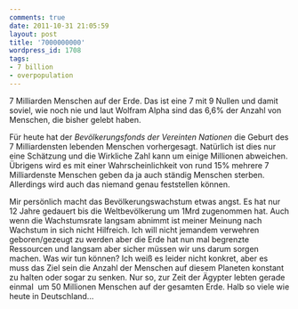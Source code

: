 ```yaml
---
comments: true
date: 2011-10-31 21:05:59
layout: post
title: '7000000000'
wordpress_id: 1708
tags:
- 7 billion
- overpopulation
---
```


7 Milliarden Menschen auf der Erde. Das ist eine 7 mit 9 Nullen und damit soviel, wie noch nie und laut Wolfram Alpha sind das 6,6% der Anzahl von Menschen, die bisher gelebt haben.

Für heute hat der _Bevölkerungsfonds der Vereinten Nationen_ die Geburt des 7 Milliardensten lebenden Menschen vorhergesagt. Natürlich ist dies nur eine Schätzung und die Wirkliche Zahl kann um einige Millionen abweichen. Übrigens wird es mit einer Wahrscheinlichkeit von rund 15% mehrere 7 Milliardenste Menschen geben da ja auch ständig Menschen sterben. Allerdings wird auch das niemand genau feststellen können.

Mir persönlich macht das Bevölkerungswachstum etwas angst. Es hat nur 12 Jahre gedauert bis die Weltbevölkerung um 1Mrd zugenommen hat. Auch wenn die Wachstumsrate langsam abnimmt ist meiner Meinung nach Wachstum in sich nicht Hilfreich. Ich will nicht jemandem verwehren geboren/gezeugt zu werden aber die Erde hat nun mal begrenzte Ressourcen und langsam aber sicher müssen wir uns darum sorgen machen. Was wir tun können? Ich weiß es leider nicht konkret, aber es muss das Ziel sein die Anzahl der Menschen auf diesem Planeten konstant zu halten oder sogar zu senken. Nur so, zur Zeit der Ägypter lebten gerade einmal  um 50 Millionen Menschen auf der gesamten Erde. Halb so viele wie heute in Deutschland...

